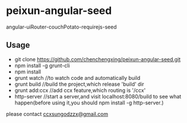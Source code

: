 peixun-angular-seed
===================

angular-uiRouter-couchPotato-requirejs-seed

## Usage


* git clone https://github.com/chenchengxing/peixun-angular-seed.git
* npm install -g grunt-cli
* npm install
* grunt watch //to watch code and automatically build
* grunt build //build the project,which release 'build' dir
* grunt add:ccx //add ccx feature,which routing is '/ccx'
* http-server //start a server,and visit localhost:8080/build to see what happen(before using it,you should npm install -g http-server.)

please contact ccxsungodzzx@gmail.com

